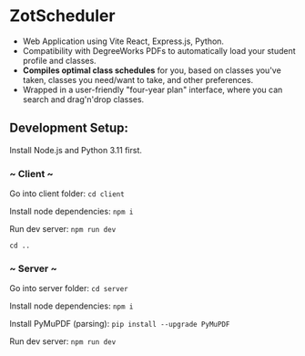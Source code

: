 # ZotScheduler
- Web Application using Vite React, Express.js, Python.
- Compatibility with DegreeWorks PDFs to automatically load your student profile and classes.
- **Compiles optimal class schedules** for you, based on classes you've taken, classes you need/want to take, and other preferences.
- Wrapped in a user-friendly "four-year plan" interface, where you can search and drag'n'drop classes.

## Development Setup:
Install Node.js and Python 3.11 first.

### ~ Client ~
Go into client folder: ```cd client```

Install node dependencies: ```npm i```

Run dev server: ```npm run dev```

```cd ..```

### ~ Server ~
Go into server folder: ```cd server```

Install node dependencies: ```npm i```

Install PyMuPDF (parsing): ```pip install --upgrade PyMuPDF```

Run dev server: ```npm run dev```
